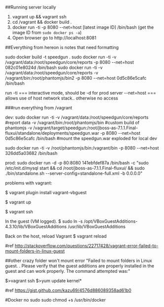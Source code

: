 ##Running server locally

1. vagrant up && vagrant ssh
2. cd /vagrant && docker build .
3. docker run -ti -p 8080 --net=host [latest image ID] /bin/bash (get the image ID from ```sudo docker ps -a```)
4. Open browser go to http://localhost:8081


##Everything from hereon is notes that need formatting

sudo docker build -t speedgun .
sudo docker run -ti -v /vagrant/data:/root/speedgun/core/reports -p 8080 --net=host 082c01e8024d /bin/bash
sudo docker run -ti -v /vagrant/data:/root/speedgun/core/reports -v /vagrant/bin:/root/phantomjs/bin2 -p 8080 --net=host 0d5c86e5cafc /bin/bash


run -ti === interactive mode, should be -d for prod server
--net=host === allows use of host network stack.. otherwise no access

###run everything from /vagrant

dev:
sudo docker run -ti
   -v /vagrant/data:/root/speedgun/core/reports #report data
   -v /vagrant/bin:/root/phantomjs/bin #custom build of phantomjs
   -v /vagrant/target/speedgun:/root/jboss-as-7.1.1.Final-fluxui/standalone/deployments/speedgun.war -p 8080 --net=host 0d5c86e5cafc /bin/bash #mount the speedgun.war exploded for local dev

   sudo docker run -ti -v /root/phantomjs/bin:/vagrant/bin -p 8080 --net=host 326dd5a03682 /bin/bash

prod:
sudo docker run -d -p 80:8080 141ebfdef87a /bin/bash -c "sudo /etc/init.d/mysql start &&
 cd /root/jboss-as-7.1.1.Final-fluxui/ && sudo ./bin/standalone.sh --server-config=standalone-full.xml -b 0.0.0.0"

problems with vagrant:

$ vagrant plugin install vagrant-vbguest

$ vagrant up

$ vagrant ssh

In the guest (VM logged).
$ sudo ln -s /opt/VBoxGuestAdditions-4.3.10/lib/VBoxGuestAdditions /usr/lib/VBoxGuestAdditions

Back on the host, reload Vagrant
$ vagrant reload

#ref http://stackoverflow.com/questions/22717428/vagrant-error-failed-to-mount-folders-in-linux-guest

##other crazy folder won't mount error
"Failed to mount folders in Linux guest.
 . Please verify that
 the guest additions are properly installed in the guest and
 can work properly. The command attempted was:"

$>vagrant ssh
$>yum update kernel*

#ref https://gist.github.com/kazu69/4576d886089358ad61b0

#Docker no sudo
sudo chmod +s /usr/bin/docker
